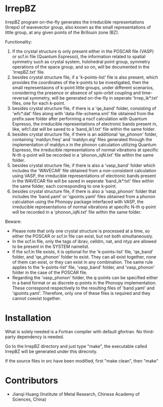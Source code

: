 # IrrepBZ
IrrepBZ program on-the-fly generates the irreducible representations (Irreps) of wavevector group, also known as the small representations of little group, at any given points of the Brillouin zone (BZ).

Functionality: 
1. If the crystal structure is only present either in the POSCAR file (VASP) or scf.in file (Quantum Espresso), the information related to spatial symmetry such as crystal system, holohedral point group, symmetry operations of the space group, and so on, will be documented in the 'IrrepBZ.txt' file.
2. besides crystal structure file, if a 'k-points-list' file is also present, which provides the coordinates of the k-points to be investigated, then the small representaions of k-point little groups, under different scenarios, considering the presence or absence of spin-orbit coupling and time-reversal symmetry, will be generated on-the-fly in seperate 'Irrep_ik*.txt' files, one for each k-point.
3. besides crystal structure file, if there is a 'qe_band' folder, consisting of 'wfc*.dat' files along with 'data-file-schema.xml' file obtained from the prefix.save folder after performing a nscf calculation with Quantum Espresso, the irreducible representations of electronic bands present in, like, wfc1.dat will be saved to a 'band_ik1.txt' file within the same folder.
4. besides crystal structure file, if there is an additional 'qe_phonon' folder, containing 'matdyn.freq' and 'matdyn.eig' files generated through the implementation of matdyn.x in the phonon calculation utilizing Quantum Espresso, the irreducible representations of normal vibrations at specific N-th q-point will be recorded in a 'phonon_iqN.txt' file within the same folder.
5. besides crystal structure file, if there is also a 'vasp_band' folder which includes the 'WAVECAR' file obtained from a non-consistent calculation using VASP, the irreducible representations of electronic bands present in the WAVECAR file will be saved in seperate 'band_ik*.txt' files within the same folder, each corresponding to one k-point.
6. besides crystal structure file, if there is also a 'vasp_phonon' folder that includes the 'band.yaml' or 'qpoints.yaml' files obtained from a phonon calculation using the Phonopy package interfaced with VASP, the irreducible representations of normal vibrations at specific N-th q-point will be recorded in a 'phonon_iqN.txt' file within the same folder.

Beware:
* Please note that only one crystal structure is processed at a time, so either the POSCAR or scf.in file can exist, but not both simultaneously.
* In the scf.in file, only the tags of ibrav, celldm, nat, and ntyp are allowed to be present in the SYSTEM namelist.
* If the scf.in file exists, it is optional for the 'k-points-list' file, 'qe_band' folder, and 'qe_phonon' folder to exist. They can all exist together, none of them can exist, or they can exist in any combination. The same rule applies to the 'k-points-list' file, 'vasp_band' folder, and 'vasp_phonon' folder in the case of the POSCAR file.
* Regarding the 'vasp_phonon' folder, the q-points can be specified either in a band format or as discrete q-points in the Phonopy implementation. These correspond respectively to the resulting files of 'band.yaml' and 'qpoints.yaml'. Therefore, only one of these files is required and they cannot coexist together.

# Installation
What is solely needed is a Fortran compiler with default gfortran. No third-party dependency is needed.

Go to the IrrepBZ directory and just type "make", the executable called IrrepBZ will be generated under this direcroty.

If the source files in src have been modified, first "make clean", then "make"

# Contributors
- Jianqi Huang (Institute of Metal Research, Chinese Academy of Sciences, China)
